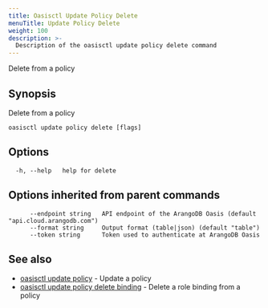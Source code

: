 ```yaml
---
title: Oasisctl Update Policy Delete
menuTitle: Update Policy Delete
weight: 100
description: >-
  Description of the oasisctl update policy delete command
---
```

Delete from a policy

## Synopsis

Delete from a policy

```
oasisctl update policy delete [flags]
```

## Options

```
  -h, --help   help for delete
```

## Options inherited from parent commands

```
      --endpoint string   API endpoint of the ArangoDB Oasis (default "api.cloud.arangodb.com")
      --format string     Output format (table|json) (default "table")
      --token string      Token used to authenticate at ArangoDB Oasis
```

## See also

* [oasisctl update policy](update-policy.md)	 - Update a policy
* [oasisctl update policy delete binding](update-policy-delete-binding.md)	 - Delete a role binding from a policy

